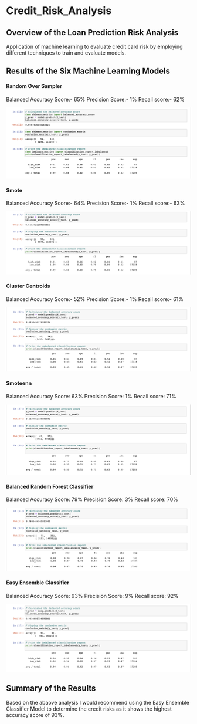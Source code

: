 # Credit_Risk_Analysis

## Overview of the Loan Prediction Risk Analysis
Application of machine learning to evaluate credit card risk by employing different techniques to train and evaluate models.

## Results of the Six Machine Learning Models

#### Random Over Sampler

Balanced Accuracy Score:- 65%
Precision Score:- 1%
Recall score:- 62%

![Random Over Sampler](https://github.com/rtippana1/Credit_Risk_Analysis/blob/main/Images/Random%20Over%20Sampler.png)

#### Smote

Balanced Accuracy Score:- 64%
Precision Score:- 1%
Recall score:- 63%

![Smote](https://github.com/rtippana1/Credit_Risk_Analysis/blob/main/Images/SMOTE%20Oversampling.png)

#### Cluster Centroids

Balanced Accuracy Score:- 52%
Precision Score:- 1%
Recall score:- 61%

![Cluster Centroids](https://github.com/rtippana1/Credit_Risk_Analysis/blob/main/Images/Cluster%20Centroids.png)

#### Smoteenn

Balanced Accuracy Score: 63%
Precision Score: 1%
Recall score: 71%

![Smoteenn](https://github.com/rtippana1/Credit_Risk_Analysis/blob/main/Images/SMOTEENN%20.png)

#### Balanced Random Forest Classifier

Balanced Accuracy Score: 79%
Precision Score: 3%
Recall score: 70%

![Balanced Random Forest Classifier](https://github.com/rtippana1/Credit_Risk_Analysis/blob/main/Images/Balanced%20Random%20Forest%20Classifier.png)


#### Easy Ensemble Classifier

Balanced Accuracy Score: 93%
Precision Score: 9%
Recall score: 92%

![Easy Ensemble Classifier](https://github.com/rtippana1/Credit_Risk_Analysis/blob/main/Images/Easy%20Ensemble%20AdaBoost%20classifier.png)

## Summary of the Results

Based on the abaove analysis I would recommend using the Easy Ensemble Classifier Model to determine the credit risks as it shows the  highest accuracy score of 93%.


